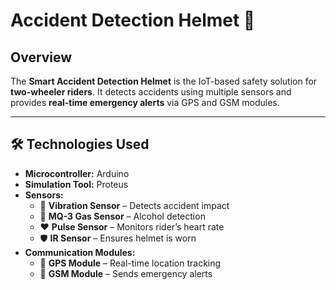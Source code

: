 # Accident Detection Helmet 🚀

##  Overview  
The **Smart Accident Detection Helmet** is the IoT-based safety solution for **two-wheeler riders**. It detects accidents using multiple sensors and provides **real-time emergency alerts** via GPS and GSM modules.  

---

## 🛠 Technologies Used  
- **Microcontroller:** Arduino  
- **Simulation Tool:** Proteus  
- **Sensors:**  
  - 🚨 **Vibration Sensor** – Detects accident impact  
  - 🍺 **MQ-3 Gas Sensor** – Alcohol detection  
  - ❤️ **Pulse Sensor** – Monitors rider’s heart rate  
  - 🛡 **IR Sensor** – Ensures helmet is worn  
- **Communication Modules:**  
  - 📡 **GPS Module** – Real-time location tracking  
  - 📩 **GSM Module** – Sends emergency alerts  
